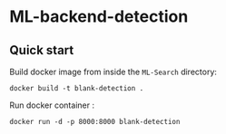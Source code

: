 # ML-backend-detection
## Quick start
Build docker image from inside the `ML-Search` directory:
```commandline
docker build -t blank-detection .
```
Run docker container :
   ```commandline
   docker run -d -p 8000:8000 blank-detection
   ```
